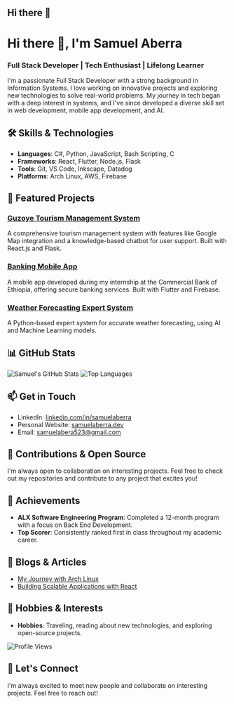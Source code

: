 ## Hi there 👋

<!--
**samkiyya/samkiyya** is a ✨ _special_ ✨ repository because its `README.md` (this file) appears on your GitHub profile.

Here are some ideas to get you started:

- 🔭 I’m currently working on ...
- 🌱 I’m currently learning ...
- 👯 I’m looking to collaborate on ...
- 🤔 I’m looking for help with ...
- 💬 Ask me about ...
- 📫 How to reach me: ...
- 😄 Pronouns: ...
- ⚡ Fun fact: ...
-->
# Hi there 👋, I'm Samuel Aberra
### Full Stack Developer | Tech Enthusiast | Lifelong Learner

I'm a passionate Full Stack Developer with a strong background in Information Systems. I love working on innovative projects and exploring new technologies to solve real-world problems. My journey in tech began with a deep interest in systems, and I've since developed a diverse skill set in web development, mobile app development, and AI.

## 🛠️ Skills & Technologies

- **Languages**: C#, Python, JavaScript, Bash Scripting, C
- **Frameworks**: React, Flutter, Node.js, Flask
- **Tools**: Git, VS Code, Inkscape, Datadog
- **Platforms**: Arch Linux, AWS, Firebase

## 🚀 Featured Projects

### [Guzoye Tourism Management System](https://github.com/samkiyya/guzoye-tms)
A comprehensive tourism management system with features like Google Map integration and a knowledge-based chatbot for user support. Built with React.js and Flask.

### [Banking Mobile App](https://github.com/samkiyya/banking-app)
A mobile app developed during my internship at the Commercial Bank of Ethiopia, offering secure banking services. Built with Flutter and Firebase.

### [Weather Forecasting Expert System](https://github.com/samkiyya/weather-expert)
A Python-based expert system for accurate weather forecasting, using AI and Machine Learning models.

## 📊 GitHub Stats

![Samuel's GitHub Stats](https://github-readme-stats.vercel.app/api?username=samkiyya&show_icons=true&theme=radical)
![Top Languages](https://github-readme-stats.vercel.app/api/top-langs/?username=samkiyya&layout=compact&theme=radical)

## 📫 Get in Touch

- LinkedIn: [linkedin.com/in/samuelaberra](https://www.linkedin.com/in/samuelaberra)
- Personal Website: [samuelaberra.dev](https://samuelaberra.dev)
- Email: [samuelabera523@gmail.com](mailto:samuelabera523@gmail.com)

## 🤝 Contributions & Open Source

I'm always open to collaboration on interesting projects. Feel free to check out my repositories and contribute to any project that excites you!

## 🌟 Achievements

- **ALX Software Engineering Program**: Completed a 12-month program with a focus on Back End Development.
- **Top Scorer**: Consistently ranked first in class throughout my academic career.

## 📝 Blogs & Articles

- [My Journey with Arch Linux](https://blog.samuelaberra.dev/arch-linux)
- [Building Scalable Applications with React](https://blog.samuelaberra.dev/react-scalable-apps)

## 🎯 Hobbies & Interests

- **Hobbies**: Traveling, reading about new technologies, and exploring open-source projects.

![Profile Views](https://komarev.com/ghpvc/?username=samkiyya)

## 🔗 Let's Connect

I'm always excited to meet new people and collaborate on interesting projects. Feel free to reach out!

